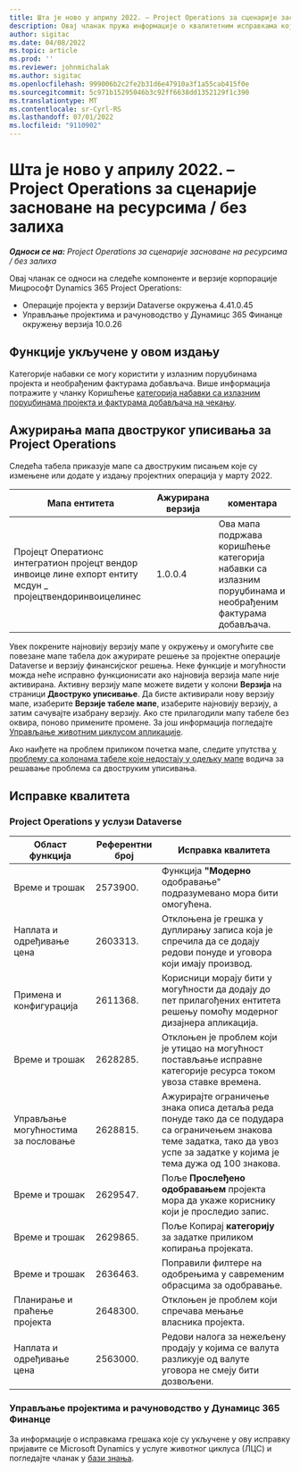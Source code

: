 ```yaml
---
title: Шта је ново у априлу 2022. – Project Operations за сценарије засноване на ресурсима / без залиха
description: Овај чланак пружа информације о квалитетним исправкама које су доступне у издању корпорације Мицрософт Dynamics 365 Project Operations у априлу 2022.
author: sigitac
ms.date: 04/08/2022
ms.topic: article
ms.prod: ''
ms.reviewer: johnmichalak
ms.author: sigitac
ms.openlocfilehash: 999006b2c2fe2b31d6e47910a3f1a55cab415f0e
ms.sourcegitcommit: 5c971b15295046b3c92ff6638dd1352129f1c390
ms.translationtype: MT
ms.contentlocale: sr-Cyrl-RS
ms.lasthandoff: 07/01/2022
ms.locfileid: "9110902"
---
```

# <a name="whats-new-april-2022---project-operations-for-resourcenon-stocked-based-scenarios"></a>Шта је ново у априлу 2022. – Project Operations за сценарије засноване на ресурсима / без залиха

_**Односи се на:** Project Operations за сценарије засноване на ресурсима / без залиха_

Овај чланак се односи на следеће компоненте и верзије корпорације Мицрософт Dynamics 365 Project Operations:

- Операције пројекта у верзији Dataverse окружења 4.41.0.45
- Управљање пројектима и рачуноводство у Дyнамицс 365 Финанце окружењу верзија 10.0.26

## <a name="features-included-in-this-release"></a>Функције укључене у овом издању

Категорије набавки се могу користити у излазним поруџбинама пројекта и необрађеним фактурама добављача. Више информација потражите у чланку Коришћење [категорија набавки са излазним поруџбинама пројекта и фактурама добављача на чекању](../procurement/configure-procurement-categories.md).

## <a name="project-operations-dual-write-maps-updates"></a>Ажурирања мапа двоструког уписивања за Project Operations

Следећа табела приказује мапе са двоструким писањем које су измењене или додате у издању пројектних операција у марту 2022.

| Мапа ентитета | Ажурирана верзија | коментара |
| -------------- | ------------------- | ------------|
| Пројецт Оператионс интегратион пројецт вендор инвоице лине еxпорт ентитy мсдyн \_ пројецтвендоринвоицелинес | 1.0.0.4 | Ова мапа подржава коришћење категорија набавки са излазним поруџбинама и необрађеним фактурама добављача. |

Увек покрените најновију верзију мапе у окружењу и омогућите све повезане мапе табела док ажурирате решење за пројектне операције Dataverse и верзију финансијског решења. Неке функције и могућности можда неће исправно функционисати ако најновија верзија мапе није активирана. Активну верзију мапе можете видети у колони **Верзија** на страници **Двоструко уписивање**. Да бисте активирали нову верзију мапе, изаберите **Верзије табеле мапе**, изаберите најновију верзију, а затим сачувајте изабрану верзију. Ако сте прилагодили мапу табеле без оквира, поново примените промене. За још информација погледајте [Управљање животним циклусом апликације](/dynamics365/fin-ops-core/dev-itpro/data-entities/dual-write/app-lifecycle-management).

Ако наиђете на проблем приликом почетка мапе, следите упутства [у проблему са колонама табеле које недостају у одељку мапе](/dynamics365/fin-ops-core/dev-itpro/data-entities/dual-write/dual-write-troubleshooting-finops-upgrades#missing-table-columns-issue-on-maps) водича за решавање проблема са двоструким уписивања.

## <a name="quality-updates"></a>Исправке квалитета

### <a name="project-operations-on-dataverse"></a>Project Operations у услузи Dataverse

| Област функција | Референтни број | Исправка квалитета |
| ------------ | ---------------- | -------------- |
| Време и трошак | 2573900. | Функција **"Модерно** одобравање" подразумевано мора бити омогућена. |
| Наплата и одређивање цена | 2603313. | Отклоњена је грешка у дуплирању записа која је спречила да се додају редови понуде и уговора који имају производ. |
| Примена и конфигурација | 2611368. | Корисници морају бити у могућности да додају до пет прилагођених ентитета решењу помоћу модерног дизајнера апликација. |
| Време и трошак | 2628285. | Отклоњен је проблем који је утицао на могућност постављање исправне категорије ресурса током увоза ставке времена. |
| Управљање могућностима за пословање| 2628815. | Ажурирајте ограничење знака описа детаља реда понуде тако да се подудара са ограничењем знакова теме задатка, тако да увоз успе за задатке у којима је тема дужа од 100 знакова. |
| Време и трошак| 2629547. | Поље **Прослеђено одобравањем** пројекта мора да укаже кориснику који је проследио запис. |
| Време и трошак| 2629865. | Поље Копирај **категорију** за задатке приликом копирања пројеката. |
| Време и трошак| 2636463. | Поправили филтере на одобрењима у савременим обрасцима за одобравање. |
| Планирање и праћење пројекта | 2648300. | Отклоњен је проблем који спречава мењање власника пројекта. |
| Наплата и одређивање цена | 2563000. | Редови налога за нежељену продају у којима се валута разликује од валуте уговора не смеју бити дозвољени. |

### <a name="project-management-and-accounting-in-dynamics-365-finance"></a>Управљање пројектима и рачуноводство у Дyнамицс 365 Финанце

За информације о исправкама грешака које су укључене у ову исправку пријавите се Microsoft Dynamics у услуге животног циклуса (ЛЦС) и погледајте чланак у [бази знања](https://fix.lcs.dynamics.com/Issue/Details?bugId=662864).
